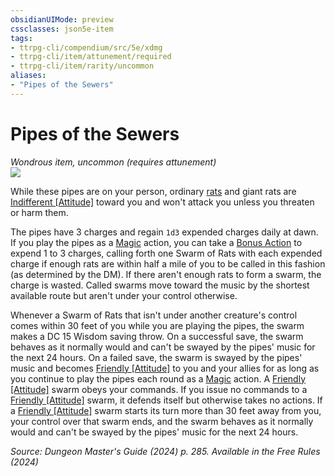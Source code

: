 ```yaml
---
obsidianUIMode: preview
cssclasses: json5e-item
tags:
- ttrpg-cli/compendium/src/5e/xdmg
- ttrpg-cli/item/attunement/required
- ttrpg-cli/item/rarity/uncommon
aliases: 
- "Pipes of the Sewers"
---
```

# Pipes of the Sewers
*Wondrous item, uncommon (requires attunement)*  
![](Mechanics/items/img/pipes-of-the-sewers.webp#right)


While these pipes are on your person, ordinary [rats](Mechanics/bestiary/beast/rat-xphb.md) and giant rats are [Indifferent [Attitude]](Mechanics/rules/variant-rules/indifferent-attitude-xphb.md) toward you and won't attack you unless you threaten or harm them.

The pipes have 3 charges and regain `1d3` expended charges daily at dawn. If you play the pipes as a [Magic](Mechanics/rules/actions.md#Magic) action, you can take a [Bonus Action](Mechanics/rules/variant-rules/bonus-action-xphb.md) to expend 1 to 3 charges, calling forth one Swarm of Rats with each expended charge if enough rats are within half a mile of you to be called in this fashion (as determined by the DM). If there aren't enough rats to form a swarm, the charge is wasted. Called swarms move toward the music by the shortest available route but aren't under your control otherwise.

Whenever a Swarm of Rats that isn't under another creature's control comes within 30 feet of you while you are playing the pipes, the swarm makes a DC 15 Wisdom saving throw. On a successful save, the swarm behaves as it normally would and can't be swayed by the pipes' music for the next 24 hours. On a failed save, the swarm is swayed by the pipes' music and becomes [Friendly [Attitude]](Mechanics/rules/variant-rules/friendly-attitude-xphb.md) to you and your allies for as long as you continue to play the pipes each round as a [Magic](Mechanics/rules/actions.md#Magic) action. A [Friendly [Attitude]](Mechanics/rules/variant-rules/friendly-attitude-xphb.md) swarm obeys your commands. If you issue no commands to a [Friendly [Attitude]](Mechanics/rules/variant-rules/friendly-attitude-xphb.md) swarm, it defends itself but otherwise takes no actions. If a [Friendly [Attitude]](Mechanics/rules/variant-rules/friendly-attitude-xphb.md) swarm starts its turn more than 30 feet away from you, your control over that swarm ends, and the swarm behaves as it normally would and can't be swayed by the pipes' music for the next 24 hours.

*Source: Dungeon Master's Guide (2024) p. 285. Available in the Free Rules (2024)*